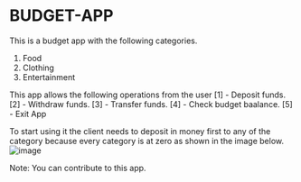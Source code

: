 # BUDGET-APP

This is a budget app with the following categories.
  1. Food
  2. Clothing
  3. Entertainment

This app allows the following operations from the user
  [1] - Deposit funds.
  [2] - Withdraw funds.
  [3] - Transfer funds.
  [4] - Check budget baalance.
  [5] - Exit App
  
  To start using it the client needs to deposit in money first to any of the category because every category is at zero as shown in the image below.
  ![image](https://user-images.githubusercontent.com/57724518/114316388-31542900-9afb-11eb-9159-dec5ea53f685.png)
  
  
  Note: You can contribute to this app.
  
  
  
 
